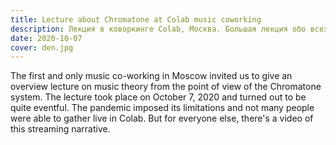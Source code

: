 ```yaml
---
title: Lecture about Chromatone at Colab music coworking
description: Лекция в коворкинге Colab, Москва. Большая лекция обо всех исследованиях, собранных в рамках проекта Хроматон за пару лет разработки. 2020 год
date: 2020-10-07
cover: den.jpg
---
```


<youtube-embed video="wChhiBwOkY8" />

The first and only music co-working in Moscow invited us to give an overview lecture on music theory from the point of view of the Chromatone system. The lecture took place on October 7, 2020 and turned out to be quite eventful. The pandemic imposed its limitations and not many people were able to gather live in Colab. But for everyone else, there's a video of this streaming narrative.